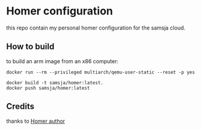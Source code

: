 # Homer configuration

this repo contain my personal homer configuration for the samsja cloud.


## How to build


to build an arm image from an x86 computer:

```
docker run --rm --privileged multiarch/qemu-user-static --reset -p yes
```

```
docker build -t samsja/homer:latest.
docker push samsja/homer:latest
```



## Credits

thanks to [Homer author](https://github.com/bastienwirtz/homer)
